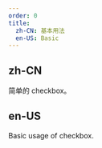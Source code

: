 ```yaml
---
order: 0
title:
  zh-CN: 基本用法
  en-US: Basic
---
```


## zh-CN
简单的 checkbox。


## en-US
Basic usage of checkbox.
